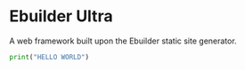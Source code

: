 # Ebuilder Ultra
A web framework built upon the Ebuilder static site generator.
```python
print("HELLO WORLD")
```
